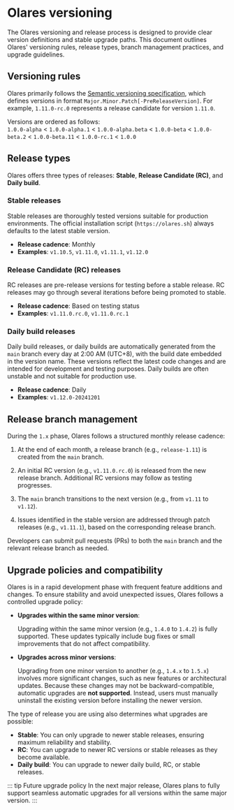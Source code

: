 # Olares versioning

The Olares versioning and release process is designed to provide clear version definitions and stable upgrade paths. This document outlines Olares' versioning rules, release types, branch management practices, and upgrade guidelines.

## Versioning rules

Olares primarily follows the [Semantic versioning specification](https://semver.org/), which defines versions in format `Major.Minor.Patch[-PreReleaseVersion]`. For example, `1.11.0-rc.0` represents a release candidate for version `1.11.0`.

Versions are ordered as follows:  
  `1.0.0-alpha` < `1.0.0-alpha.1` < `1.0.0-alpha.beta` < `1.0.0-beta` < `1.0.0-beta.2` < `1.0.0-beta.11` < `1.0.0-rc.1` < `1.0.0`


## Release types

Olares offers three types of releases: **Stable**, **Release Candidate (RC)**, and **Daily build**.

### Stable releases

Stable releases are thoroughly tested versions suitable for production environments. The official installation script (`https://olares.sh`) always defaults to the latest stable version.
- **Release cadence**: Monthly
- **Examples**: `v1.10.5`, `v1.11.0`, `v1.11.1`, `v1.12.0`

### Release Candidate (RC) releases

RC releases are pre-release versions for testing before a stable release. RC releases may go through several iterations before being promoted to stable.
- **Release cadence**: Based on testing status
- **Examples**: `v1.11.0.rc.0`, `v1.11.0.rc.1`

### Daily build releases

Daily build releases, or daily builds are automatically generated from the `main` branch every day at 2:00 AM (UTC+8), with the build date embedded in the version name. These versions reflect the latest code changes and are intended for development and testing purposes. Daily builds are often unstable and not suitable for production use.
- **Release cadence**: Daily
- **Examples**: `v1.12.0-20241201`

## Release branch management

During the `1.x` phase, Olares follows a structured monthly release cadence:

1. At the end of each month, a release branch (e.g., `release-1.11`) is created from the `main` branch.

2. An initial RC version (e.g., `v1.11.0.rc.0`) is released from the new release branch. Additional RC versions may follow as testing progresses.

3. The `main` branch transitions to the next version (e.g., from `v1.11` to `v1.12`).

4. Issues identified in the stable version are addressed through patch releases (e.g., `v1.11.1`), based on the corresponding release branch.

Developers can submit pull requests (PRs) to both the `main` branch and the relevant release branch as needed.

## Upgrade policies and compatibility

Olares is in a rapid development phase with frequent feature additions and changes. To ensure stability and avoid unexpected issues, Olares follows a controlled upgrade policy:

- **Upgrades within the same minor version**:  
   
   Upgrading within the same minor version (e.g., `1.4.0` to `1.4.2`) is fully supported. These updates typically include bug fixes or small improvements that do not affect compatibility.

- **Upgrades across minor versions**:  
   
   Upgrading from one minor version to another (e.g., `1.4.x` to `1.5.x`) involves more significant changes, such as new features or architectural updates. Because these changes may not be backward-compatible, automatic upgrades are **not supported**. Instead, users must manually uninstall the existing version before installing the newer version.

The type of release you are using also determines what upgrades are possible:

- **Stable**: You can only upgrade to newer stable releases, ensuring maximum reliability and stability.
- **RC**: You can upgrade to newer RC versions or stable releases as they become available.
- **Daily build**: You can upgrade to newer daily build, RC, or stable releases.

::: tip Future upgrade policy
In the next major release, Olares plans to fully support seamless automatic upgrades for all versions within the same major version.
:::
